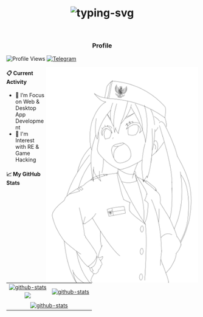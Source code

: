 <h1 align="center">
  <img src="https://readme-typing-svg.herokuapp.com?lines=Hi+%F0%9F%91%8B%2C+I'm+M+Rizki+Hidayat;Welcome+to+my+profile!" alt="typing-svg"/>
</h1>

<br>

<h3 align="center">
  Profile
</h3>

![Profile Views](https://komarev.com/ghpvc/?username=mrizkihidayat66)
[![Telegram](https://img.shields.io/badge/--telegram?label=Telegram&logo=Telegram&style=social)](https://t.me/RizkyBlackHat/) 

<img align="right" src="\img\moe.png" width="400" alt="github-cover"/>

#### 📋 Current Activity
- 📖 I’m Focus on Web & Desktop App Development
- 🤔 I'm Interest with RE & Game Hacking

#### 📈 My GitHub Stats
<table>
  <tr>
    <td align="center">
      <a href="https://github.com/mrizkihidayat66#gh-light-mode-only">
        <img src="https://github-readme-stats.vercel.app/api?username=mrizkihidayat66&show_icons=true&theme=default&include_all_commits=true#gh-light-mode-only" alt="github-stats"/>
      </a>
    </td>
    <td rowspan="2" align="center">
      <a href="https://github.com/mrizkihidayat66#gh-light-mode-only">
        <img src="https://github-readme-stats.vercel.app/api/top-langs/?username=mrizkihidayat66&theme=default&langs_count=8#gh-light-mode-only" alt="github-stats"/>
      </a>
    </td>
  </tr>

  <tr>
    <td align="center">
      <a href="https://github.com/mrizkihidayat66#gh-light-mode-only">
        <img src="https://github-readme-streak-stats.herokuapp.com/?user=mrizkihidayat66&theme=default"/>
      </a>
    </td>
  </tr>

  <tr>
    <td colspan="2" align="center">
      <a href="https://github.com/mrizkihidayat66/">
        <img align="center" width="710px" src="https://github-profile-trophy.vercel.app/?username=mrizkihidayat66&column=7" alt="github-stats"/>
      </a>
    </td>
  </tr>
</table>
